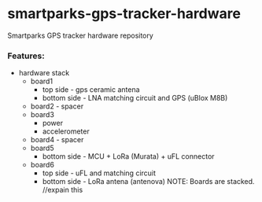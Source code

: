 # smartparks-gps-tracker-hardware
Smartparks GPS tracker hardware repository

### Features:

* hardware stack
  * board1 
    * top side - gps ceramic antena
    * bottom side - LNA matching circuit and GPS (uBlox M8B)
  * board2 - spacer
  * board3
    * power 
    * accelerometer
  * board4 - spacer
  * board5
    * bottom side - MCU + LoRa (Murata) + uFL connector
  * board6
    * top side - uFL and matching circuit
    * bottom side - LoRa antena (antenova)
NOTE: Boards are stacked. //expain this

